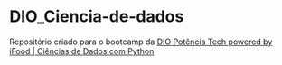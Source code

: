 # DIO_Ciencia-de-dados
Repositório criado para o bootcamp da [DIO Potência Tech powered by iFood | Ciências de Dados com Python](https://web.dio.me/track/potencia-tech-powered-ifood-ciencias-de-dados-com-python)

